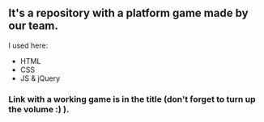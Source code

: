## It's a repository with a platform game made by our team.

I used here:
* HTML
* CSS
* JS & jQuery

### Link with a working game is in the title (don't forget to turn up the volume :) ).